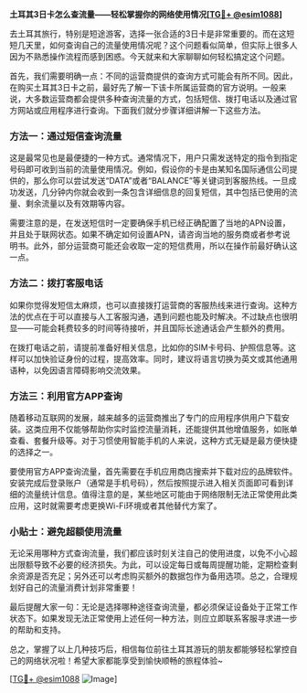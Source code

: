 **土耳其3日卡怎么查流量——轻松掌握你的网络使用情况[[TG💪+ @esim1088](https://t.me/s/esim1088)]**

去土耳其旅行，特别是短途游客，选择一张合适的3日卡是非常重要的。而在这短短几天里，如何查询自己的流量使用情况呢？这个问题看似简单，但实际上很多人因为不熟悉操作流程而感到困惑。今天就来和大家聊聊如何轻松搞定这个问题。

首先，我们需要明确一点：不同的运营商提供的查询方式可能会有所不同。因此，在购买土耳其3日卡之前，最好先了解一下该卡所属运营商的官方说明。一般来说，大多数运营商都会提供多种查询流量的方式，包括短信、拨打电话以及通过官方网站或应用程序进行查询。下面我们就分步骤详细讲解一下这些方法。

### 方法一：通过短信查询流量

这是最常见也是最便捷的一种方式。通常情况下，用户只需发送特定的指令到指定号码即可收到当前的流量使用情况。例如，假设你的卡是由某知名国际通信公司提供的，那么你可以尝试发送“DATA”或者“BALANCE”等关键词到客服热线。一旦成功发送，几分钟内你就会收到一条包含详细信息的回复短信，其中包括已使用的流量、剩余流量以及有效期等内容。

需要注意的是，在发送短信时一定要确保手机已经正确配置了当地的APN设置，并且处于联网状态。如果不确定如何设置APN，请咨询当地的服务商或者参考说明书。此外，部分运营商可能还会收取一定的短信费用，所以在操作前最好确认这一点。

### 方法二：拨打客服电话

如果你觉得发短信太麻烦，也可以直接拨打运营商的客服热线来进行查询。这种方法的优点在于可以直接与人工客服沟通，遇到问题也能及时解决。不过缺点也很明显——可能会耗费较多的时间等待接听，并且国际长途通话会产生额外的费用。

在拨打电话之前，请提前准备好相关信息，比如你的SIM卡号码、护照信息等。这样可以加快验证身份的过程，提高效率。同时，建议将语言切换为英文或其他通用语种，以免因语言障碍影响交流效果。

### 方法三：利用官方APP查询

随着移动互联网的发展，越来越多的运营商推出了专门的应用程序供用户下载安装。这类应用不仅能够帮助你实时监控流量消耗，还能提供其他增值服务，如账单查看、套餐升级等。对于习惯使用智能手机的人来说，这种方式无疑是最方便快捷的选择之一。

要使用官方APP查询流量，首先需要在手机应用商店搜索并下载对应的品牌软件。安装完成后登录账户（通常是手机号码），然后按照提示进入相关页面即可看到详细的流量统计信息。值得注意的是，某些地区可能由于网络限制无法正常使用此类应用，这时就需要考虑更换Wi-Fi环境或者其他替代方案了。

### 小贴士：避免超额使用流量

无论采用哪种方式查询流量，我们都应该时刻关注自己的使用进度，以免不小心超出限额导致不必要的经济损失。为此，可以设定每日或每周提醒功能，定期检查剩余资源是否充足；另外还可以考虑购买额外的数据包作为备用选项。总之，合理规划好自己的流量消费计划非常重要！

最后提醒大家一句：无论是选择哪种途径查询流量，都必须保证设备处于正常工作状态下。如果发现无法正常使用上述任何一种方法，则应立即联系客服寻求进一步的帮助和支持。

总之，掌握了以上几种技巧后，相信每位前往土耳其游玩的朋友都能够轻松掌控自己的网络状况啦！希望大家都能享受到愉快顺畅的旅程体验~ 

[[TG💪+ @esim1088](https://t.me/s/esim1088) ![Image](https://i.postimg.cc/4NQfJmqS/Snipaste-2025-05-13-00-14-12.png)]